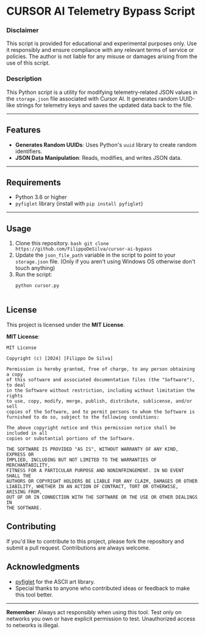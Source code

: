 # CURSOR AI Telemetry Bypass Script
### Disclaimer
This script is provided for educational and experimental purposes only. Use it responsibly and ensure compliance with any relevant terms of service or policies. The author is not liable for any misuse or damages arising from the use of this script.

### Description

This Python script is a utility for modifying telemetry-related JSON values in the `storage.json` file associated with Cursor AI. It generates random UUID-like strings for telemetry keys and saves the updated data back to the file.

---

## Features

- **Generates Random UUIDs**: Uses Python's `uuid` library to create random identifiers.
- **JSON Data Manipulation**: Reads, modifies, and writes JSON data.
---

## Requirements

- Python 3.6 or higher
- `pyfiglet` library (install with `pip install pyfiglet`)

---

## Usage

1. Clone this repository. ```bash git clone https://github.com/FilippoDeSilva/cursor-ai-bypass```
2. Update the `json_file_path` variable in the script to point to your `storage.json` file. (Only if you aren't using Windows OS otherwise don't touch anything)
3. Run the script:
   ```bash
   python cursor.py



## License

This project is licensed under the **MIT License**.

**MIT License**:

```
MIT License

Copyright (c) [2024] [Filippo De Silva]

Permission is hereby granted, free of charge, to any person obtaining a copy
of this software and associated documentation files (the "Software"), to deal
in the Software without restriction, including without limitation the rights
to use, copy, modify, merge, publish, distribute, sublicense, and/or sell
copies of the Software, and to permit persons to whom the Software is
furnished to do so, subject to the following conditions:

The above copyright notice and this permission notice shall be included in all
copies or substantial portions of the Software.

THE SOFTWARE IS PROVIDED "AS IS", WITHOUT WARRANTY OF ANY KIND, EXPRESS OR
IMPLIED, INCLUDING BUT NOT LIMITED TO THE WARRANTIES OF MERCHANTABILITY,
FITNESS FOR A PARTICULAR PURPOSE AND NONINFRINGEMENT. IN NO EVENT SHALL THE
AUTHORS OR COPYRIGHT HOLDERS BE LIABLE FOR ANY CLAIM, DAMAGES OR OTHER
LIABILITY, WHETHER IN AN ACTION OF CONTRACT, TORT OR OTHERWISE, ARISING FROM,
OUT OF OR IN CONNECTION WITH THE SOFTWARE OR THE USE OR OTHER DEALINGS IN
THE SOFTWARE.
```

## Contributing

If you'd like to contribute to this project, please fork the repository and submit a pull request. Contributions are always welcome.

## Acknowledgments

- [pyfiglet](https://github.com/pwaller/pyfiglet) for the ASCII art library.
- Special thanks to anyone who contributed ideas or feedback to make this tool better.

---

**Remember**: Always act responsibly when using this tool. Test only on networks you own or have explicit permission to test. Unauthorized access to networks is illegal.
